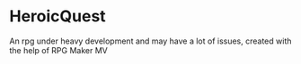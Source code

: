 # HeroicQuest
An rpg under heavy development and may have a lot of issues, created with the help of RPG Maker MV
